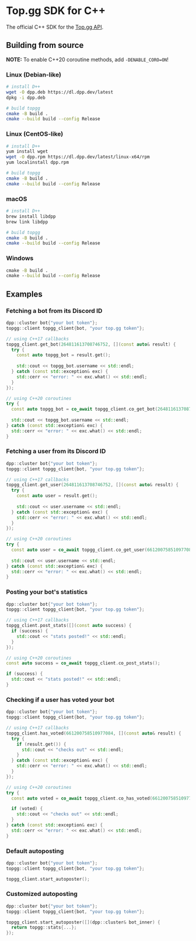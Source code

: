# Top.gg SDK for C++

The official C++ SDK for the [Top.gg API](https://docs.top.gg).

## Building from source

**NOTE:** To enable C++20 coroutine methods, add `-DENABLE_CORO=ON`!

### Linux (Debian-like)

```sh
# install D++
wget -O dpp.deb https://dl.dpp.dev/latest
dpkg -i dpp.deb

# build topgg
cmake -B build .
cmake --build build --config Release
```

### Linux (CentOS-like)

```sh
# install D++
yum install wget
wget -O dpp.rpm https://dl.dpp.dev/latest/linux-x64/rpm
yum localinstall dpp.rpm

# build topgg
cmake -B build .
cmake --build build --config Release
```

### macOS

```sh
# install D++
brew install libdpp
brew link libdpp

# build topgg
cmake -B build .
cmake --build build --config Release
```

### Windows

```bat
cmake -B build .
cmake --build build --config Release
```

## Examples

### Fetching a bot from its Discord ID

```cpp
dpp::cluster bot{"your bot token"};
topgg::client topgg_client{bot, "your top.gg token"};

// using C++17 callbacks
topgg_client.get_bot(264811613708746752, [](const auto& result) {
  try {
    const auto topgg_bot = result.get();
  
    std::cout << topgg_bot.username << std::endl;
  } catch (const std::exception& exc) {
    std::cerr << "error: " << exc.what() << std::endl;
  }
});

// using C++20 coroutines
try {
  const auto topgg_bot = co_await topgg_client.co_get_bot(264811613708746752);
  
  std::cout << topgg_bot.username << std::endl;
} catch (const std::exception& exc) {
  std::cerr << "error: " << exc.what() << std::endl;
}
```

### Fetching a user from its Discord ID

```cpp
dpp::cluster bot{"your bot token"};
topgg::client topgg_client{bot, "your top.gg token"};

// using C++17 callbacks
topgg_client.get_user(264811613708746752, [](const auto& result) {
  try {
    const auto user = result.get();
  
    std::cout << user.username << std::endl;
  } catch (const std::exception& exc) {
    std::cerr << "error: " << exc.what() << std::endl;
  }
});

// using C++20 coroutines
try {
  const auto user = co_await topgg_client.co_get_user(661200758510977084);
  
  std::cout << user.username << std::endl;
} catch (const std::exception& exc) {
  std::cerr << "error: " << exc.what() << std::endl;
}
```

### Posting your bot's statistics

```cpp
dpp::cluster bot{"your bot token"};
topgg::client topgg_client{bot, "your top.gg token"};

// using C++17 callbacks
topgg_client.post_stats([](const auto success) {
  if (success) {
    std::cout << "stats posted!" << std::endl;
  }
});

// using C++20 coroutines
const auto success = co_await topgg_client.co_post_stats();

if (success) {
  std::cout << "stats posted!" << std::endl;
}
```

### Checking if a user has voted your bot

```cpp
dpp::cluster bot{"your bot token"};
topgg::client topgg_client{bot, "your top.gg token"};

// using C++17 callbacks
topgg_client.has_voted(661200758510977084, [](const auto& result) {
  try {
    if (result.get()) {
      std::cout << "checks out" << std::endl;
    }
  } catch (const std::exception& exc) {
    std::cerr << "error: " << exc.what() << std::endl;
  }
});

// using C++20 coroutines
try {
  const auto voted = co_await topgg_client.co_has_voted(661200758510977084);

  if (voted) {
    std::cout << "checks out" << std::endl;
  }
} catch (const std::exception& exc) {
  std::cerr << "error: " << exc.what() << std::endl;
}
```

### Default autoposting

```cpp
dpp::cluster bot{"your bot token"};
topgg::client topgg_client{bot, "your top.gg token"};

topgg_client.start_autoposter();
```

### Customized autoposting

```cpp
dpp::cluster bot{"your bot token"};
topgg::client topgg_client{bot, "your top.gg token"};

topgg_client.start_autoposter([](dpp::cluster& bot_inner) {
  return topgg::stats{...};
});
```